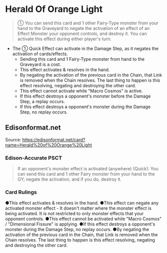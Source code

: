 # Herald Of Orange Light

> ① You can send this card and 1 other Fairy-Type monster from your hand to the Graveyard to negate the activation of an effect of an Effect Monster your opponent controls, and destroy it. You can activate this effect during either player's turn.

*   The ① Quick Effect can activate in the Damage Step, as it negates the activation of cards/effects.
    *   Sending this card and 1 Fairy-Type monster from hand to the Graveyard is a cost.
    *   This effect activates & resolves in the hand.
    *   By negating the activation of the previous card in the Chain, that Link is removed when the Chain resolves. The last thing to happen is this effect resolving, negating and destroying the other card.
    *   This effect cannot activate while "Macro Cosmos" is active.
    *   If this effect destroys a opponent's monster before the Damage Step, a replay occurs.
    *   If this effect destroys a opponent's monster during the Damage Step, no replay occurs.

## Edisonformat.net

Source: https://edisonformat.net/card?name=Herald%20of%20Orange%20Light

### Edison-Accurate PSCT

> If an opponent's monster effect is activated (anywhere) (Quick): You can send this card and 1 other Fairy monster from your hand to the GY; negate the activation, and if you do, destroy it.

### Card Rulings

●This effect activates & resolves in the hand.
●This effect can negate any activated monster effect - It doesn't matter where the monster effect is being activated. It is not restricted to only monster effects that your opponent controls.
●This effect cannot be activated while "Macro Cosmos" / "Dimensional Fissure" is applying.
●If this effect destroys a opponent's monster during the Damage Step, no replay occurs.
●By negating the activation of the previous card in the Chain, that Link is removed when the Chain resolves. The last thing to happen is this effect resolving, negating and destroying the other card.
            